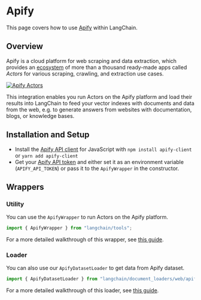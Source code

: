 # Apify

This page covers how to use [Apify](https://apify.com) within LangChain.

## Overview

Apify is a cloud platform for web scraping and data extraction,
which provides an [ecosystem](https://apify.com/store) of more than a thousand
ready-made apps called _Actors_ for various scraping, crawling, and extraction use cases.

[![Apify Actors](/img/ApifyActors.png)](https://apify.com/store)

This integration enables you run Actors on the Apify platform and load their results into LangChain to feed your vector
indexes with documents and data from the web, e.g. to generate answers from websites with documentation,
blogs, or knowledge bases.

## Installation and Setup

- Install the [Apify API client](https://npmjs.com/package/apify-client) for JavaScript with `npm install apify-client` or `yarn add apify-client`
- Get your [Apify API token](https://console.apify.com/account/integrations) and either set it as
  an environment variable (`APIFY_API_TOKEN`) or pass it to the `ApifyWrapper` in the constructor.

## Wrappers

### Utility

You can use the `ApifyWrapper` to run Actors on the Apify platform.

```ts
import { ApifyWrapper } from "langchain/tools";
```

For a more detailed walkthrough of this wrapper, see [this guide](../modules/agents/tools/integrations/apify.md).

### Loader

You can also use our `ApifyDatasetLoader` to get data from Apify dataset.

```ts
import { ApifyDatasetLoader } from "langchain/document_loaders/web/apify_dataset";
```

For a more detailed walkthrough of this loader, see [this guide](../modules/indexes/document_loaders/examples/web_loaders/apify_dataset.md).
